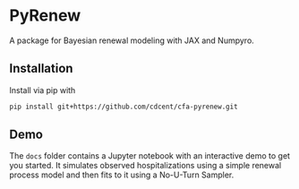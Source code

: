 # PyRenew

A package for Bayesian renewal modeling with JAX and Numpyro.

## Installation
Install via pip with
```bash
pip install git+https://github.com/cdcent/cfa-pyrenew.git
```

## Demo
The `docs` folder contains a Jupyter notebook with an interactive demo to get you started. It simulates observed hospitalizations using a simple renewal process model and then fits to it using a No-U-Turn Sampler.
